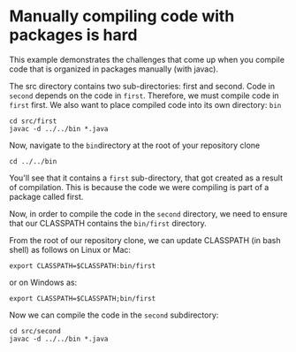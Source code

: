 # Manually compiling code with packages is hard
This example demonstrates the challenges that come up when you compile code that is organized in packages manually (with javac).

The src directory contains two sub-directories: first and second. Code in <code>second</code> depends on the code in <code>first</code>. Therefore, we must compile code in <code>first</code> first. We also want to place compiled code into its own directory: <code>bin</code>

```
cd src/first
javac -d ../../bin *.java
```

Now, navigate to the <code>bin</code>directory at the root of your repository clone
```
cd ../../bin
```
You'll see that it contains a <code>first</code> sub-directory, that got created as a result of compilation. This is because the code we were compiling is part of a package called first.

Now, in order to compile the code in the <code>second</code> directory, we need to ensure that our CLASSPATH contains the <code>bin/first</code> directory. 

From the root of our repository clone, we can update CLASSPATH (in bash shell) as follows on Linux or Mac: 
```
export CLASSPATH=$CLASSPATH:bin/first
```
or on Windows as:
```
export CLASSPATH=$CLASSPATH;bin/first
```

Now we can compile the code in the <code>second</code> subdirectory:
```
cd src/second
javac -d ../../bin *.java
```

